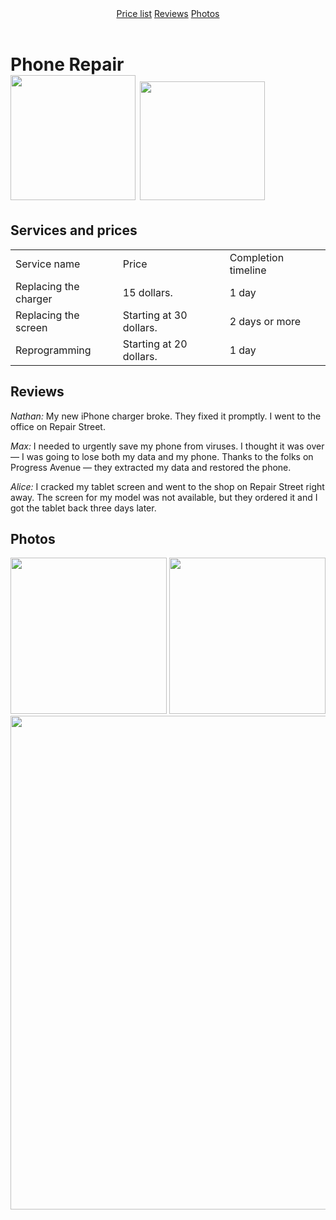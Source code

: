 <html>
    <body>
        <header>
            <a href="#price">Price list</a> <a href="#reviews">Reviews</a> <a href="#photos">Photos</a>
        </header>
        <main>
            <h1>Phone Repair<br/><img="https://learn.alg.academy/uploads/2020/11/soldering-5117508_1280_0_1605278553.png" width="200px"/> <img src="/uploads/2020/11/tool-145376_1280_0_1605278554.png" width="200px"/> <img src="/uploads/2020/11/guy-1424911_1280_0_1605278554.png" width="200px" height="190px"/></h1>
            <h2 id="price">Services and prices</h2>
            <table>
                <tr>
                    <td>Service name</td>
                    <td>Price</td>
                    <td>Completion timeline</td>
                </tr>
                <tr>
                    <td>Replacing the <br/>charger</td>
                    <td>15 dollars.</td>
                    <td>1 day</td>
                </tr>
                <tr>
                    <td>Replacing the screen</td>
                    <td>Starting at 30 dollars.</td>
                    <td>2 days or more</td>
                </tr>
                <tr>
                    <td>Reprogramming</td>
                    <td>Starting at 20 dollars.</td>
                    <td>1 day</td>
                </tr>
            </table>
            <h2 id="reviews">Reviews</h2>
            <p><i>Nathan: </i>My new iPhone charger broke. They fixed it promptly. I went to the office on Repair Street.</p>
            <p><i>Max: </i>I needed to urgently save my phone from viruses. I thought it was over — I was going to lose both my data and my phone. Thanks to the folks on Progress Avenue — they extracted my data and restored the phone.</p>
            <p><i>Alice: </i>I cracked my tablet screen and went to the shop on Repair Street right away. The screen for my model was not available, but they ordered it and I got the tablet back three days later.</p>
            <h2 id="photos">Photos</h2>
            <img src="/uploads/2020/11/broken-3653897_1920_0_1605280313.jpg" height="250px"/> <img src="/uploads/2020/11/mobile-phone-2510529_1920_0_1605280314.jpg" height="250px"/><br/>
            <img src="/uploads/2020/11/mobile-phone-4381895_1920_0_1605280472.jpg" width="790px"/>
        </main>
    </body>
</html>

